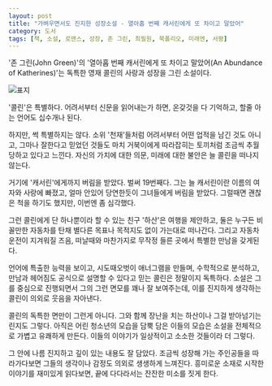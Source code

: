 ```yaml
---
layout: post
title: "가벼우면서도 진지한 성장소설 - 열아홉 번째 캐서린에게 또 차이고 말았어"
category: 도서
tags: [책, 소설, 로맨스, 성장, 존 그린, 최필원, 북폴리오, 미래엔, 서평]
---
```


'존 그린(John Green)'의
'열아홉 번째 캐서린에게 또 차이고 말았어(An Abundance of Katherines)'는
독특한 영재 콜린의 사랑과 성장을 그린 소설이다.

![표지](https://lh3.googleusercontent.com/y67ger5G4PVfVLUkOojpq316WVSYGJJHpg79aO_10BMqHFb1MXEhkZ3DfedO13JORpZVDCuo5AEZsQ=s480)

'콜린'은 특별하다.
어려서부터 신문을 읽어내는가 하면,
온갖것을 다 기억하고,
할줄 아는 언어도 십수개나 된다.

하지만, 썩 특별하지는 않다.
소위 '천재'들처럼 어려서부터 어떤 업적을 남긴 것도 아니고,
그마나 잘한다고 믿었던 것들도
마치 거북이에게 따라잡히는 토끼처럼 조금씩 추월당하고 있다고 느낀다.
자신의 가치에 대한 의문, 미래에 대한 불안은 늘 콜린을 떠나지 않는다.

거기에 '캐서린'에게까지 버림을 받았다.
벌써 19번째다.
그는 늘 캐서린이란 이름의 여자와 사랑에 빠졌고,
얼마 안있어 당연한듯이 그녀들에게 버림을 받았다.
그럴때면 괜찮은 척을 하기도 했지만, 이번엔 좀 심각했다.

그런 콜린에게 단 하나뿐이라 할 수 있는 친구 '하산'은 여행을 제안하고,
둘은 누구든 비꼴만한 자동차를 탄채 별다른 목표나 목적지도 없이 가는대로 떠나간다.
그리고 자동차 운전이 지겨워질 즈음, 떠날때와 마찬가지로 무작정 들른 곳에서 특별한 만남을 갖게된다.

언어에 특출한 능력을 보이고, 시도때오벗이 애너그램을 만들며,
수학적으로 분석하고, 만남과 헤어짐도 공식으로 설명할 수 있다고 믿는 콜린은
정말이지 독특하다.
소설은 그를 중심으로 진행되면서 그의 그런 면모를 꽤나 잘 보여주는데,
이를 진지하게 생각하는 콜린이 의외로 웃음을 자아낸다.

콜린의 독특한 면만이 그런게 아니다.
그와 함께 장난을 치는 하산이나 그걸 받아넘기는 린지도 그렇다.
아직은 어린 청소년의 모습을 담뿍 담은 이들의 모습은 소설을 전체적으로 가볍고 유쾌하게 만든다.
이들의 이야기가 일상적이고 소소한 것들이라 더 그렇다.

그 안에 나름 진지하고 깊이 있는 내용도 잘 담았다.
조금씩 성장해 가는 주인공들을 따라가다보면 그들의 생각이나 감정도 의외로 생생하게 느껴진다.
흥미로운 소재로 시작한 이야기를 재미있게 읽다보면,
끝에 다다라서는 잔잔한 미소를 짓게 한다.
